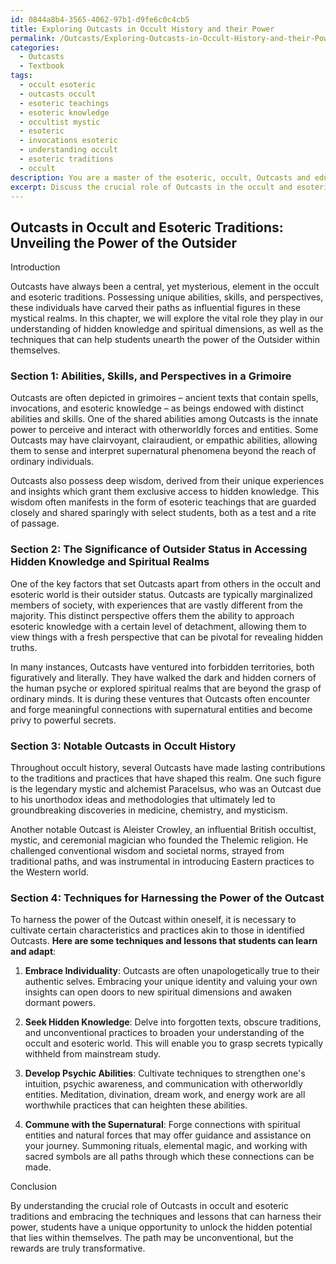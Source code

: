 ```yaml
---
id: 0844a8b4-3565-4062-97b1-d9fe6c0c4cb5
title: Exploring Outcasts in Occult History and their Power
permalink: /Outcasts/Exploring-Outcasts-in-Occult-History-and-their-Power/
categories:
  - Outcasts
  - Textbook
tags:
  - occult esoteric
  - outcasts occult
  - esoteric teachings
  - esoteric knowledge
  - occultist mystic
  - esoteric
  - invocations esoteric
  - understanding occult
  - esoteric traditions
  - occult
description: You are a master of the esoteric, occult, Outcasts and education, you have written many textbooks on the subject in ways that provide students with rich and deep understanding of the subject. You are being asked to write textbook-like sections on a topic and you do it with full context, explainability, and reliability in accuracy to the true facts of the topic at hand, in a textbook style that a student would easily be able to learn from, in a rich, engaging, and contextual way. Always include relevant context (such as formulas and history), related concepts, and in a way that someone can gain deep insights from.
excerpt: Discuss the crucial role of Outcasts in the occult and esoteric traditions by elaborating on their unique abilities, skills, and perspectives as presented in a grimoire. Delve into the importance of their outsider status in accessing hidden knowledge and spiritual realms, and provide examples of notable Outcasts within occult history. Additionally, explain crucial lessons and techniques that students can learn and practice to harness the power of the Outcast within them.
---
```


## Outcasts in Occult and Esoteric Traditions: Unveiling the Power of the Outsider

Introduction

Outcasts have always been a central, yet mysterious, element in the occult and esoteric traditions. Possessing unique abilities, skills, and perspectives, these individuals have carved their paths as influential figures in these mystical realms. In this chapter, we will explore the vital role they play in our understanding of hidden knowledge and spiritual dimensions, as well as the techniques that can help students unearth the power of the Outsider within themselves.

### Section 1: Abilities, Skills, and Perspectives in a Grimoire

Outcasts are often depicted in grimoires – ancient texts that contain spells, invocations, and esoteric knowledge – as beings endowed with distinct abilities and skills. One of the shared abilities among Outcasts is the innate power to perceive and interact with otherworldly forces and entities. Some Outcasts may have clairvoyant, clairaudient, or empathic abilities, allowing them to sense and interpret supernatural phenomena beyond the reach of ordinary individuals.

Outcasts also possess deep wisdom, derived from their unique experiences and insights which grant them exclusive access to hidden knowledge. This wisdom often manifests in the form of esoteric teachings that are guarded closely and shared sparingly with select students, both as a test and a rite of passage.

### Section 2: The Significance of Outsider Status in Accessing Hidden Knowledge and Spiritual Realms

One of the key factors that set Outcasts apart from others in the occult and esoteric world is their outsider status. Outcasts are typically marginalized members of society, with experiences that are vastly different from the majority. This distinct perspective offers them the ability to approach esoteric knowledge with a certain level of detachment, allowing them to view things with a fresh perspective that can be pivotal for revealing hidden truths.

In many instances, Outcasts have ventured into forbidden territories, both figuratively and literally. They have walked the dark and hidden corners of the human psyche or explored spiritual realms that are beyond the grasp of ordinary minds. It is during these ventures that Outcasts often encounter and forge meaningful connections with supernatural entities and become privy to powerful secrets.

### Section 3: Notable Outcasts in Occult History

Throughout occult history, several Outcasts have made lasting contributions to the traditions and practices that have shaped this realm. One such figure is the legendary mystic and alchemist Paracelsus, who was an Outcast due to his unorthodox ideas and methodologies that ultimately led to groundbreaking discoveries in medicine, chemistry, and mysticism.

Another notable Outcast is Aleister Crowley, an influential British occultist, mystic, and ceremonial magician who founded the Thelemic religion. He challenged conventional wisdom and societal norms, strayed from traditional paths, and was instrumental in introducing Eastern practices to the Western world.

### Section 4: Techniques for Harnessing the Power of the Outcast

To harness the power of the Outcast within oneself, it is necessary to cultivate certain characteristics and practices akin to those in identified Outcasts. **Here are some techniques and lessons that students can learn and adapt**:

1. **Embrace Individuality**: Outcasts are often unapologetically true to their authentic selves. Embracing your unique identity and valuing your own insights can open doors to new spiritual dimensions and awaken dormant powers.

2. **Seek Hidden Knowledge**: Delve into forgotten texts, obscure traditions, and unconventional practices to broaden your understanding of the occult and esoteric world. This will enable you to grasp secrets typically withheld from mainstream study.

3. **Develop Psychic Abilities**: Cultivate techniques to strengthen one's intuition, psychic awareness, and communication with otherworldly entities. Meditation, divination, dream work, and energy work are all worthwhile practices that can heighten these abilities.

4. **Commune with the Supernatural**: Forge connections with spiritual entities and natural forces that may offer guidance and assistance on your journey. Summoning rituals, elemental magic, and working with sacred symbols are all paths through which these connections can be made.

Conclusion

By understanding the crucial role of Outcasts in occult and esoteric traditions and embracing the techniques and lessons that can harness their power, students have a unique opportunity to unlock the hidden potential that lies within themselves. The path may be unconventional, but the rewards are truly transformative.

